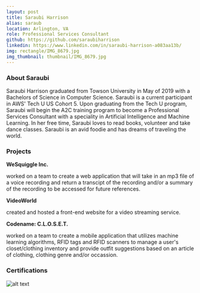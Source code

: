 ```yaml
---
layout: post
title: Saraubi Harrison
alias: saraub
location: Arlington, VA
role: Professional Services Consultant
github: https://github.com/saraubiharrison
linkedin: https://www.linkedin.com/in/saraubi-harrison-a083aa13b/
img: rectangle/IMG_8679.jpg
img_thumbnail: thumbnail/IMG_8679.jpg
---
```

### About Saraubi
Saraubi Harrison graduated from Towson University in May of 2019 with a Bachelors of Science in Computer Science. Saraubi is a current participant in AWS' Tech U US Cohort 5. Upon graduating from the Tech U program, Saraubi will begin the A2C training program to become a Professional Services Consultant with a speciality in Artificial Intelligence and Machine Learning. In her free time, Saraubi loves to read books, volunteer and take dance classes. Saraubi is an avid foodie and has dreams of traveling the world. 

### Projects
**WeSquiggle Inc.** 

worked on a team to create a web application that will take in an mp3 file of a voice recording and return a transcipt of the recording and/or a summary of the recording to be accessed for future references.

**VideoWorld** 

created and hosted a front-end website for a video streaming service.

**Codename: C.L.O.S.E.T.**

worked on a team to create a mobile application that utilizes machine learning algorithms, RFID tags and RFID scanners to manage a user's closet/clothing inventory and provide outfit suggestions based on an article of clothing, clothing genre and/or occassion.

### Certifications
![alt text](https://d1.awsstatic.com/training-and-certification/Certification%20Badges/AWS-Certified_Cloud-Practitioner_512x512.bc006f14f986fa4f3ca238b0b62be458ce1fb5ce.png "AWS Certified Cloud Practitioner")
